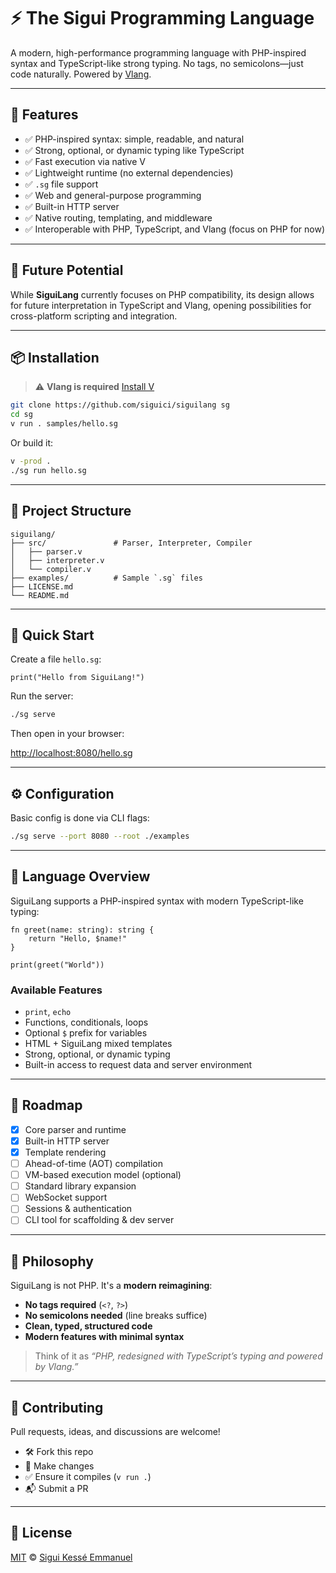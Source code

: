 # ⚡ The **Sigui** Programming Language

A modern, high-performance programming language
with PHP-inspired syntax and TypeScript-like strong typing.
No tags, no semicolons—just code naturally. Powered by [Vlang](https://vlang.io).

---

## 🚀 Features

- ✅ PHP-inspired syntax: simple, readable, and natural  
- ✅ Strong, optional, or dynamic typing like TypeScript  
- ✅ Fast execution via native V  
- ✅ Lightweight runtime (no external dependencies)  
- ✅ `.sg` file support  
- ✅ Web and general-purpose programming  
- ✅ Built-in HTTP server  
- ✅ Native routing, templating, and middleware  
- ✅ Interoperable with PHP, TypeScript, and Vlang (focus on PHP for now)

---

## 🌟 Future Potential

While **SiguiLang** currently focuses on PHP compatibility,
its design allows for future interpretation in TypeScript and Vlang,
opening possibilities for cross-platform scripting and integration.

---

## 📦 Installation

> ⚠️ **Vlang is required**
> [Install V](https://vlang.io/)

```bash
git clone https://github.com/siguici/siguilang sg
cd sg
v run . samples/hello.sg
```

Or build it:

```bash
v -prod .
./sg run hello.sg
```

---

## 📂 Project Structure

```tree
siguilang/
├── src/               # Parser, Interpreter, Compiler
│   ├── parser.v
│   ├── interpreter.v
│   └── compiler.v
├── examples/          # Sample `.sg` files
├── LICENSE.md
└── README.md
```

---

## 🧪 Quick Start

Create a file `hello.sg`:

```sg
print("Hello from SiguiLang!")
```

Run the server:

```bash
./sg serve
```

Then open in your browser:

[http://localhost:8080/hello.sg](http://localhost:8080/hello.sg)

---

## ⚙️ Configuration

Basic config is done via CLI flags:

```bash
./sg serve --port 8080 --root ./examples
```

---

## 📄 Language Overview

SiguiLang supports a PHP-inspired syntax with modern TypeScript-like typing:

```sg
fn greet(name: string): string {
    return "Hello, $name!"
}

print(greet("World"))
```

### Available Features

* `print`, `echo`
* Functions, conditionals, loops
* Optional `$` prefix for variables
* HTML + SiguiLang mixed templates
* Strong, optional, or dynamic typing
* Built-in access to request data and server environment

---

## 🔧 Roadmap

* [x] Core parser and runtime
* [x] Built-in HTTP server
* [x] Template rendering
* [ ] Ahead-of-time (AOT) compilation
* [ ] VM-based execution model (optional)
* [ ] Standard library expansion
* [ ] WebSocket support
* [ ] Sessions & authentication
* [ ] CLI tool for scaffolding & dev server

---

## 🧠 Philosophy

SiguiLang is not PHP. It's a **modern reimagining**:

* **No tags required** (`<?`, `?>`)
* **No semicolons needed** (line breaks suffice)
* **Clean, typed, structured code**
* **Modern features with minimal syntax**

> Think of it as *“PHP, redesigned with TypeScript’s typing and powered by Vlang.”*

---

## 🤝 Contributing

Pull requests, ideas, and discussions are welcome!

* 🛠 Fork this repo
* 🔧 Make changes
* ✅ Ensure it compiles (`v run .`)
* 📬 Submit a PR

---

## 📜 License

[MIT](./LICENSE.md) © [Sigui Kessé Emmanuel](https://github.com/siguici)

